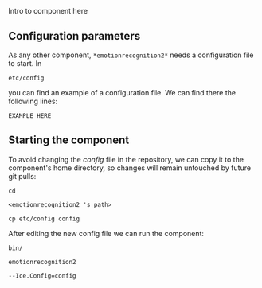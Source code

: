 ```
```
#
``` emotionrecognition2
```
Intro to component here


## Configuration parameters
As any other component,
``` *emotionrecognition2* ```
needs a configuration file to start. In

    etc/config

you can find an example of a configuration file. We can find there the following lines:

    EXAMPLE HERE

    
## Starting the component
To avoid changing the *config* file in the repository, we can copy it to the component's home directory, so changes will remain untouched by future git pulls:

    cd

``` <emotionrecognition2 's path> ```

    cp etc/config config
    
After editing the new config file we can run the component:

    bin/

```emotionrecognition2 ```

    --Ice.Config=config
